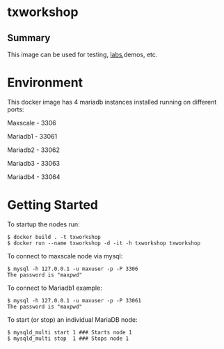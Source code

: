 # txworkshop

## Summary ##
This image can be used for testing, [labs](labs/),demos, etc.

 # Environment #
This docker image has 4 mariadb instances installed running on different ports:

Maxscale - 3306
 
Mariadb1 - 33061
 
Mariadb2 - 33062
 
Mariadb3 - 33063
 
Mariadb4 - 33064

# Getting Started #
To startup the nodes run:

``` 
$ docker build . -t txworkshop
$ docker run --name txworkshop -d -it -h txworkshop txworkshop
```
To connect to maxscale node via mysql:

```
$ mysql -h 127.0.0.1 -u maxuser -p -P 3306
The password is "maxpwd"
```
To connect to Mariadb1 example:

```
$ mysql -h 127.0.0.1 -u maxuser -p -P 33061
The password is "maxpwd"
```

To start (or stop) an individual MariaDB node:
```
$ mysqld_multi start 1 ### Starts node 1
$ mysqld_multi stop  1 ### Stops node 1
```
